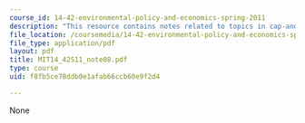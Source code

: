 ```yaml
---
course_id: 14-42-environmental-policy-and-economics-spring-2011
description: "This resource contains notes related to topics in cap-and-trade.\r\n"
file_location: /coursemedia/14-42-environmental-policy-and-economics-spring-2011/f8fb5ce78ddb0e1afab66ccb60e9f2d4_MIT14_42S11_note08.pdf
file_type: application/pdf
layout: pdf
title: MIT14_42S11_note08.pdf
type: course
uid: f8fb5ce78ddb0e1afab66ccb60e9f2d4

---
```

None